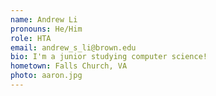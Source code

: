 ```yaml
---
name: Andrew Li
pronouns: He/Him
role: HTA
email: andrew_s_li@brown.edu
bio: I'm a junior studying computer science!
hometown: Falls Church, VA
photo: aaron.jpg
---
```

